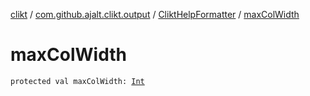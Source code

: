 [clikt](../../index.md) / [com.github.ajalt.clikt.output](../index.md) / [CliktHelpFormatter](index.md) / [maxColWidth](./max-col-width.md)

# maxColWidth

`protected val maxColWidth: `[`Int`](https://kotlinlang.org/api/latest/jvm/stdlib/kotlin/-int/index.html)